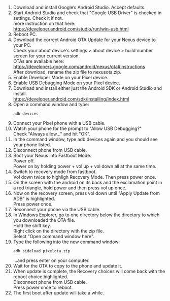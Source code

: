 01. Download and install Google’s Android Studio.  Accept defaults.</br>
02. Start Android Studio and check that "Google USB Driver" is checked in settings.  Check it if not.</br>
    more instruction on that here:  https://developer.android.com/studio/run/win-usb.html
03. Reboot PC.
04. Download the correct Android OTA Update for your Nexus device to your PC.<br/>
    Check your about device's settings > about device > build number screen for your current version.<br/>
    OTAs are available here:  https://developers.google.com/android/nexus/ota#instructions<br/>
    After download, rename the zip file to nexusota.zip.
05. Enable Developer Mode on your Pixel device.
06. Enable USB Debugging Mode on your Pixel device.
07. Download and install either just the Android SDK or Android Studio and install.<br/>
    https://developer.android.com/sdk/installing/index.html
08. Open a command window and type:<br/>
    ```
    adb devices
    ```
09. Connect your Pixel phone with a USB cable.
10. Watch your phone for the prompt to "Allow USB Debugging?"<br/>
    Check "Always allow..." and hit "OK".
11. In the command window, type adb devices again and you should see your phone listed.
12. Disconnect phone from USB cable.
13. Boot your Nexus into Fastboot Mode.<br/>
    Power off.<br/>
    Power on by holding power + vol up + vol down all at the same time.
14. Switch to recovery mode from fastboot.<br/>
    Vol down twice to highligh Recovery Mode.  Then press power once.
15. On the screen with the android on its back and the exclamation point in a red triangle, hold power and then press vol up once.
16. Now on the recovery screen, press vol down until "Apply Update from ADB" is highlighted.<br/>
    Press power once.
17. Reconnect your phone via the USB cable.
18. In Windows Explorer, go to one directory below the directory to which you downloaded the OTA file.<br/>
    Hold the shift key.<br/>
    Right click on the directory with the zip file.<br/>
    Select "Open command window here".
19. Type the following into the new command window:<br/>
    ```
    adb sideload pixelota.zip
    ```
    ...and press enter on your computer.
20. Wait for the OTA to copy to the phone and update it.
21. When update is complete, the Recovery choices will come back with the reboot choice highlighted.<br/>
    Disconnect phone from USB cable.<br/>
    Press power once to reboot.
22. The first boot after update will take a while.

